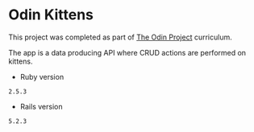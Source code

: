 # Odin Kittens

This project was completed as part of [The Odin Project](https://www.theodinproject.com/courses/ruby-on-rails/lessons/apis#project-1-building-a-simple-kittens-api) curriculum.

The app is a data producing API where CRUD actions are performed on kittens.

* Ruby version

`2.5.3`

* Rails version

`5.2.3`
